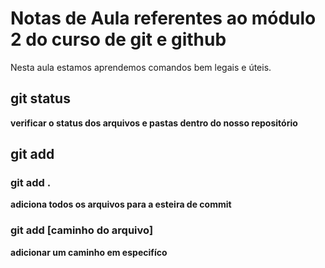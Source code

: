 # Notas de Aula referentes ao módulo 2 do curso de git e github

Nesta aula estamos aprendemos comandos bem legais e úteis.

## git status
**verificar o status dos arquivos e pastas dentro do nosso repositório**

## git add 

### git add . 

**adiciona todos os arquivos para a esteira de commit**

### git add [caminho do arquivo]

**adicionar um caminho em especifíco**

